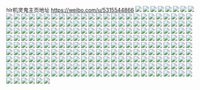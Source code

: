 hlr机灵鬼主页地址 https://weibo.com/u/5315544866 
![](https://wx4.sinaimg.cn/mw2000/005NJu2Cgy1h82iblmf39j32c0340b2b.jpg) 
![](https://wx4.sinaimg.cn/mw2000/005NJu2Cgy1h82ibodxwvj329b3407wj.jpg) 
![](https://wx4.sinaimg.cn/mw2000/005NJu2Cgy1h82ibifph2j32c03404qr.jpg) 
![](https://wx4.sinaimg.cn/mw2000/005NJu2Cgy1h82ibrc6jhj32c03407wj.jpg) 
![](https://wx4.sinaimg.cn/mw2000/005NJu2Cgy1h82ibxhkuoj32c03401kz.jpg) 
![](https://wx4.sinaimg.cn/mw2000/005NJu2Cgy1h6tfpcqxidj32c03417wj.jpg) 
![](https://wx4.sinaimg.cn/mw2000/005NJu2Cgy1h6tfp9qm2rj32c0340wtn.jpg) 
![](https://wx4.sinaimg.cn/mw2000/005NJu2Cgy1h6tfom9rs0j30n01ds0w2.jpg) 
![](https://wx4.sinaimg.cn/mw2000/005NJu2Cgy1h6tfpe3kuaj33402c0gyf.jpg) 
![](https://wx4.sinaimg.cn/mw2000/005NJu2Cgy1h6tfpjmrn5j30n01dsx6h.jpg) 
![](https://wx4.sinaimg.cn/mw2000/005NJu2Cgy1h6tfqzcbgpj32c03407wj.jpg) 
![](https://wx4.sinaimg.cn/mw2000/005NJu2Cgy1h6tfr34j88j30n01dqnda.jpg) 
![](https://wx4.sinaimg.cn/mw2000/005NJu2Cgy1h6t1fl189uj31o0280u0x.jpg) 
![](https://wx4.sinaimg.cn/mw2000/005NJu2Cgy1h6t1fizx0dj31o02801ky.jpg) 
![](https://wx4.sinaimg.cn/mw2000/005NJu2Cgy1h6t1fm2crqj31lc2twb29.jpg) 
![](https://wx4.sinaimg.cn/mw2000/005NJu2Cgy1h6r985h8gej31r1340kjn.jpg) 
![](https://wx4.sinaimg.cn/mw2000/005NJu2Cgy1h6r982lkcej31q5340kjm.jpg) 
![](https://wx4.sinaimg.cn/mw2000/005NJu2Cgy1h6r987txjvj31r13404qp.jpg) 
![](https://wx4.sinaimg.cn/mw2000/005NJu2Cgy1h6r989uw2jj31r13404qq.jpg) 
![](https://wx4.sinaimg.cn/mw2000/005NJu2Cgy1h6oofds43tj31iu2pj4qp.jpg) 
![](https://wx4.sinaimg.cn/mw2000/005NJu2Cgy1h6oofepmskj31n82xau0x.jpg) 
![](https://wx4.sinaimg.cn/mw2000/005NJu2Cgy1h69nuvmbo0j30n0121gnq.jpg) 
![](https://wx4.sinaimg.cn/mw2000/005NJu2Cgy1h5uu7tbb3hj31r02x21ky.jpg) 
![](https://wx4.sinaimg.cn/mw2000/005NJu2Cgy1h5uu7ub59wj31iu2pgb29.jpg) 
![](https://wx4.sinaimg.cn/mw2000/005NJu2Cgy1h5uu7wepykj31r0340n7e.jpg) 
![](https://wx4.sinaimg.cn/mw2000/005NJu2Cgy1h5uu7rx54tj31gh2jnu0x.jpg) 
![](https://wx4.sinaimg.cn/mw2000/005NJu2Cgy1h5mup3i5mnj31ss30aqv5.jpg) 
![](https://wx4.sinaimg.cn/mw2000/005NJu2Cgy1h5mup23oebj31py328kjl.jpg) 
![](https://wx4.sinaimg.cn/mw2000/005NJu2Cgy1h5mup4940cj31ha2mp1kx.jpg) 
![](https://wx4.sinaimg.cn/mw2000/005NJu2Cgy1h5mup4th45j30u21hgtiy.jpg) 
![](https://wx4.sinaimg.cn/mw2000/005NJu2Cgy1h3rtcms8ayj30u0140k00.jpg) 
![](https://wx4.sinaimg.cn/mw2000/005NJu2Cgy1h3rtclhdr6j30u0140qbt.jpg) 
![](https://wx4.sinaimg.cn/mw2000/005NJu2Cgy1h3rtcnayj2j30u0140n7a.jpg) 
![](https://wx4.sinaimg.cn/mw2000/005NJu2Cgy1h3rtcorzwaj30u0140wop.jpg) 
![](https://wx4.sinaimg.cn/mw2000/005NJu2Cgy1h3rtcpdlg0j30u01hcwsr.jpg) 
![](https://wx4.sinaimg.cn/mw2000/005NJu2Cgy1h3rtcq1y3ij30u0140dr0.jpg) 
![](https://wx4.sinaimg.cn/mw2000/005NJu2Cgy1h3rtcqrut0j30u0140gwl.jpg) 
![](https://wx4.sinaimg.cn/mw2000/005NJu2Cgy1h3rtcrcgtdj30u0140als.jpg) 
![](https://wx4.sinaimg.cn/mw2000/005NJu2Cgy1h3rtcs332rj30u01407d4.jpg) 
![](https://wx4.sinaimg.cn/mw2000/005NJu2Cgy1h3rtcsx88wj30u014012q.jpg) 
![](https://wx4.sinaimg.cn/mw2000/005NJu2Cgy1h3rtctq3pqj30u01hiqfq.jpg) 
![](https://wx4.sinaimg.cn/mw2000/005NJu2Cgy1h3rtcuijmjj30u0141wp9.jpg) 
![](https://wx4.sinaimg.cn/mw2000/005NJu2Cgy1h3rtcv1sqyj30u0140dot.jpg) 
![](https://wx4.sinaimg.cn/mw2000/005NJu2Cgy1h3rtcvm0mmj31400u0n5u.jpg) 
![](https://wx4.sinaimg.cn/mw2000/005NJu2Cgy1h3rtcw55r8j31400u0gu4.jpg) 
![](https://wx4.sinaimg.cn/mw2000/005NJu2Cgy1h3rtcwnsp3j31400u0jzx.jpg) 
![](https://wx4.sinaimg.cn/mw2000/005NJu2Cgy1h1tdy3zv3wj31dk2g3b29.jpg) 
![](https://wx4.sinaimg.cn/mw2000/005NJu2Cgy1h1tdy30letj314s20hwv0.jpg) 
![](https://wx4.sinaimg.cn/mw2000/005NJu2Cgy1h1tdy642dkj311s1v5k8j.jpg) 
![](https://wx4.sinaimg.cn/mw2000/005NJu2Cgy1h0gjmb33hgj31r03404qq.jpg) 
![](https://wx4.sinaimg.cn/mw2000/005NJu2Cgy1h0gjmc1am4j31r03407wi.jpg) 
![](https://wx4.sinaimg.cn/mw2000/005NJu2Cgy1h0gjm9rejxj32c03404qr.jpg) 
![](https://wx4.sinaimg.cn/mw2000/005NJu2Cgy1h0gjmddxbpj32c03401kz.jpg) 
![](https://wx4.sinaimg.cn/mw2000/005NJu2Cgy1h0gjmet1h6j32c03404qr.jpg) 
![](https://wx4.sinaimg.cn/mw2000/005NJu2Cgy1h0gjmgc3muj31o02yoe82.jpg) 
![](https://wx4.sinaimg.cn/mw2000/005NJu2Cgy1h0gjmhhdl1j31o02yoe82.jpg) 
![](https://wx4.sinaimg.cn/mw2000/005NJu2Cgy1h0gjmj5ncpj31o02yoe82.jpg) 
![](https://wx4.sinaimg.cn/mw2000/005NJu2Cgy1h0gjmk9n7kj31r03404qq.jpg) 
![](https://wx4.sinaimg.cn/mw2000/005NJu2Cgy1gwylyep6d8j31r0340e81.jpg) 
![](https://wx4.sinaimg.cn/mw2000/005NJu2Cgy1gwylygcs3zj31r0340hdt.jpg) 
![](https://wx4.sinaimg.cn/mw2000/005NJu2Cgy1gwylyhzjh8j31r0340hdt.jpg) 
![](https://wx4.sinaimg.cn/mw2000/005NJu2Cgy1gwylyk8b3nj31r0340e81.jpg) 
![](https://wx4.sinaimg.cn/mw2000/005NJu2Cgy1gvpg8vtc85j613k1yb7wh02.jpg) 
![](https://wx4.sinaimg.cn/mw2000/005NJu2Cgy1gvpg8xpmqxj61nb2xfe8202.jpg) 
![](https://wx4.sinaimg.cn/mw2000/005NJu2Cgy1gvpg8u9971j61n82xae8202.jpg) 
![](https://wx4.sinaimg.cn/mw2000/005NJu2Cgy1gvpg900p6gj61r03407wj02.jpg) 
![](https://wx4.sinaimg.cn/mw2000/005NJu2Cgy1gvpg9201u6j61r03404qq02.jpg) 
![](https://wx4.sinaimg.cn/mw2000/005NJu2Cgy1gvpg93i7jzj613n1gvb2902.jpg) 
![](https://wx4.sinaimg.cn/mw2000/005NJu2Cgy1gvpg95k0bhj61931o4hdt02.jpg) 
![](https://wx4.sinaimg.cn/mw2000/005NJu2Cgy1gvpg96vh2ej61r0340b2902.jpg) 
![](https://wx4.sinaimg.cn/mw2000/005NJu2Cgy1gvpg99en7dj61r0340hdu02.jpg) 
![](https://wx4.sinaimg.cn/mw2000/005NJu2Cgy1gsl1p0w2eaj31eo25s7wh.jpg) 
![](https://wx4.sinaimg.cn/mw2000/005NJu2Cgy1gsl1ozf3okj31mc25skjl.jpg) 
![](https://wx4.sinaimg.cn/mw2000/005NJu2Cgy1gsl1p1yxt1j61mc25skjl02.jpg) 
![](https://wx4.sinaimg.cn/mw2000/005NJu2Cgy1gsl1p2yoy4j31mc25skjl.jpg) 
![](https://wx4.sinaimg.cn/mw2000/005NJu2Cgy1gsl1p40s9mj31me25su0x.jpg) 
![](https://wx4.sinaimg.cn/mw2000/005NJu2Cgy1gsl1p54jchj31ma25su0x.jpg) 
![](https://wx4.sinaimg.cn/mw2000/005NJu2Cgy1gsl1p79pw8j31mc25sx6p.jpg) 
![](https://wx4.sinaimg.cn/mw2000/005NJu2Cgy1gsl1p8403cj31lu2551kx.jpg) 
![](https://wx4.sinaimg.cn/mw2000/005NJu2Cgy1gsl1p8ns3wj30ru228e2y.jpg) 
![](https://wx4.sinaimg.cn/mw2000/005NJu2Cly1gq5apiww7gj31o0280kjl.jpg) 
![](https://wx4.sinaimg.cn/mw2000/005NJu2Cly1gq5apkgvztj32ag31y7wi.jpg) 
![](https://wx4.sinaimg.cn/mw2000/005NJu2Cly1gq5apofmgdj320n2rthdv.jpg) 
![](https://wx4.sinaimg.cn/mw2000/005NJu2Cly1gq5appe5w3j32c03407s0.jpg) 
![](https://wx4.sinaimg.cn/mw2000/005NJu2Cly1gq5apshsvzj320f30n1kz.jpg) 
![](https://wx4.sinaimg.cn/mw2000/005NJu2Cly1gq5apttd8kj32801o0npd.jpg) 
![](https://wx4.sinaimg.cn/mw2000/005NJu2Cly1goqn4dw22sj32c0340hdv.jpg) 
![](https://wx4.sinaimg.cn/mw2000/005NJu2Cly1goqn4d8hybj30n01dsqv7.jpg) 
![](https://wx4.sinaimg.cn/mw2000/005NJu2Cly1go4n035r91j30vc15samn.jpg) 
![](https://wx4.sinaimg.cn/mw2000/005NJu2Cly1go4n03gks0j30vc15stnb.jpg) 
![](https://wx4.sinaimg.cn/mw2000/005NJu2Cly1go4n02vj7cj30vc15swtr.jpg) 
![](https://wx4.sinaimg.cn/mw2000/005NJu2Cly1go4n03puyrj30vc15sqhj.jpg) 
![](https://wx4.sinaimg.cn/mw2000/005NJu2Cly1go4n046uw3j30vc15snaw.jpg) 
![](https://wx4.sinaimg.cn/mw2000/005NJu2Cly1go4n0546jej30vc15sgyn.jpg) 
![](https://wx4.sinaimg.cn/mw2000/005NJu2Cly1go3b4bzuphj33391w4kjm.jpg) 
![](https://wx4.sinaimg.cn/mw2000/005NJu2Cly1gn4o0pwdycj33402c0qv5.jpg) 
![](https://wx4.sinaimg.cn/mw2000/005NJu2Cly1gmxrfx87zmj30n008zq3k.jpg) 
![](https://wx4.sinaimg.cn/mw2000/005NJu2Cly1gmrzq4uejmj30n00maju9.jpg) 
![](https://wx4.sinaimg.cn/mw2000/005NJu2Cly1gmrzq51i7jj30l706kwex.jpg) 
![](https://wx4.sinaimg.cn/mw2000/005NJu2Cly1gmrzq583evj30kk09rwfd.jpg) 
![](https://wx4.sinaimg.cn/mw2000/005NJu2Cly1gmo4gem1kbj31021c215t.jpg) 
![](https://wx4.sinaimg.cn/mw2000/005NJu2Cly1gmn1xvuir6j31lz17hkaq.jpg) 
![](https://wx4.sinaimg.cn/mw2000/005NJu2Cly1gmn1xykca9j31rj2ct4qp.jpg) 
![](https://wx4.sinaimg.cn/mw2000/005NJu2Cly1gmn1xzgrewj318e0xan8f.jpg) 
![](https://wx4.sinaimg.cn/mw2000/005NJu2Cly1gmn1xzrzlhj30mf08lt9q.jpg) 
![](https://wx4.sinaimg.cn/mw2000/005NJu2Cly1gmn1y0gp9bj30ra10d0ze.jpg) 
![](https://wx4.sinaimg.cn/mw2000/005NJu2Cly1gmn1y0xwuqj30vu11tqb3.jpg) 
![](https://wx4.sinaimg.cn/mw2000/005NJu2Cly1gkp13hrybjj30u0140gw3.jpg) 
![](https://wx4.sinaimg.cn/mw2000/005NJu2Cly1gkp13i71wlj30u0140qd4.jpg) 
![](https://wx4.sinaimg.cn/mw2000/005NJu2Cly1gkp13ijwsdj30u01407ho.jpg) 
![](https://wx4.sinaimg.cn/mw2000/005NJu2Cly1gkp13hhbodj30u0140k4v.jpg) 
![](https://wx4.sinaimg.cn/mw2000/005NJu2Cly1gkp13ixmfoj30ru228wzw.jpg) 
![](https://wx4.sinaimg.cn/mw2000/005NJu2Cly1gkp13jlfcbj30ru228nip.jpg) 
![](https://wx4.sinaimg.cn/mw2000/005NJu2Cly1gkp13kf558j30ru228e81.jpg) 
![](https://wx4.sinaimg.cn/mw2000/005NJu2Cly1gkp13l5m61j30ru228e81.jpg) 
![](https://wx4.sinaimg.cn/mw2000/005NJu2Cly1gkp13m028wj30u0140tll.jpg) 
![](https://wx4.sinaimg.cn/mw2000/005NJu2Cly1gjma3r8wajj30u0140wjp.jpg) 
![](https://wx4.sinaimg.cn/mw2000/005NJu2Cly1gjma3rj8otj30ru15qqdj.jpg) 
![](https://wx4.sinaimg.cn/mw2000/005NJu2Cly1gjma3rry5oj30ru2284p9.jpg) 
![](https://wx4.sinaimg.cn/mw2000/005NJu2Cly1gjma3s72tqj30ru228e7s.jpg) 
![](https://wx4.sinaimg.cn/mw2000/005NJu2Cly1gjma3sig9cj30ru1lztvd.jpg) 
![](https://wx4.sinaimg.cn/mw2000/005NJu2Cly1gjma3sug8gj30ru1qlka3.jpg) 
![](https://wx4.sinaimg.cn/mw2000/005NJu2Cly1gjma3t603xj30ru2284nc.jpg) 
![](https://wx4.sinaimg.cn/mw2000/005NJu2Cly1gjma3tnwhyj30ru2bg1kx.jpg) 
![](https://wx4.sinaimg.cn/mw2000/005NJu2Cly1gjma3tz8vgj30u0140n6q.jpg) 
![](https://wx4.sinaimg.cn/mw2000/005NJu2Cgy1gjkhuvi31pj30u01407fb.jpg) 
![](https://wx4.sinaimg.cn/mw2000/005NJu2Cgy1gjkhuw9kltj30u01404bp.jpg) 
![](https://wx4.sinaimg.cn/mw2000/005NJu2Cgy1gjkhux00jvj30u0140gy0.jpg) 
![](https://wx4.sinaimg.cn/mw2000/005NJu2Cgy1gjkhuxl4aaj30u01404b3.jpg) 
![](https://wx4.sinaimg.cn/mw2000/005NJu2Cgy1gjkhuy9tmrj30u0140dso.jpg) 
![](https://wx4.sinaimg.cn/mw2000/005NJu2Cgy1gjkhuyusxdj31400u0n94.jpg) 
![](https://wx4.sinaimg.cn/mw2000/005NJu2Cgy1gjkhuutg34j30u0140tqj.jpg) 
![](https://wx4.sinaimg.cn/mw2000/005NJu2Cgy1gjkhuzg275j31400u0qg0.jpg) 
![](https://wx4.sinaimg.cn/mw2000/005NJu2Cgy1gjkhv0gz61j30u0140drt.jpg) 
![](https://wx4.sinaimg.cn/mw2000/005NJu2Cly1gigsrc23dfj30ru15qgwv.jpg) 
![](https://wx4.sinaimg.cn/mw2000/005NJu2Cly1gigsrbmnvaj30ru15qk1v.jpg) 
![](https://wx4.sinaimg.cn/mw2000/005NJu2Cly1gigsrciovdj30u0140qgr.jpg) 
![](https://wx4.sinaimg.cn/mw2000/005NJu2Cly1gigsrcsg1ij30u014016d.jpg) 
![](https://wx4.sinaimg.cn/mw2000/005NJu2Cly1gigsrd3nstj31400u0nar.jpg) 
![](https://wx4.sinaimg.cn/mw2000/005NJu2Cly1gigsrdcndbj31400u018p.jpg) 
![](https://wx4.sinaimg.cn/mw2000/005NJu2Cly1gi7mc7q1ykj30u0140tj5.jpg) 
![](https://wx4.sinaimg.cn/mw2000/005NJu2Cly1gi7mc88ggnj30u0140tgx.jpg) 
![](https://wx4.sinaimg.cn/mw2000/005NJu2Cly1gi7mc8lv0ej30u0140dnt.jpg) 
![](https://wx4.sinaimg.cn/mw2000/005NJu2Cly1gi7mc72upaj30u0140tip.jpg) 
![](https://wx4.sinaimg.cn/mw2000/005NJu2Cly1gi7m89atgdj30u0140wnf.jpg) 
![](https://wx4.sinaimg.cn/mw2000/005NJu2Cly1gi7m89vhy1j31400u0thm.jpg) 
![](https://wx4.sinaimg.cn/mw2000/005NJu2Cly1gi7m8ae6vlj30u01407as.jpg) 
![](https://wx4.sinaimg.cn/mw2000/005NJu2Cly1gi7m8avhs3j31400u0dm8.jpg) 
![](https://wx4.sinaimg.cn/mw2000/005NJu2Cly1gi7m8bblegj31400u0dln.jpg) 
![](https://wx4.sinaimg.cn/mw2000/005NJu2Cly1gi7m8bpqrvj31400u0guc.jpg) 
![](https://wx4.sinaimg.cn/mw2000/005NJu2Cly1ghzvt0ire5j30n014zah2.jpg) 
![](https://wx4.sinaimg.cn/mw2000/005NJu2Cly1ghzvt0rjusj30n014odmp.jpg) 
![](https://wx4.sinaimg.cn/mw2000/005NJu2Cly1ghzvszfg5tj32c0340b2b.jpg) 
![](https://wx4.sinaimg.cn/mw2000/005NJu2Cly1ghzvt18ftqj31qh2gz1ky.jpg) 
![](https://wx4.sinaimg.cn/mw2000/005NJu2Cly1ghu2qbynx4j31o02yokjm.jpg) 
![](https://wx4.sinaimg.cn/mw2000/005NJu2Cly1ghu2qconjnj30vf24g1js.jpg) 
![](https://wx4.sinaimg.cn/mw2000/005NJu2Cly1ghu2qd5jxuj30yr2a81kx.jpg) 
![](https://wx4.sinaimg.cn/mw2000/005NJu2Cly1ghu2qb74fcj30zt2871kx.jpg) 
![](https://wx4.sinaimg.cn/mw2000/005NJu2Cly1ghu2qduny2j31o02yohdu.jpg) 
![](https://wx4.sinaimg.cn/mw2000/005NJu2Cly1ghu2qegv84j311f2k7b29.jpg) 
![](https://wx4.sinaimg.cn/mw2000/005NJu2Cly1ghu2qewzb0j30vt27qnny.jpg) 
![](https://wx4.sinaimg.cn/mw2000/005NJu2Cly1ghu2qfra4mj31sa2slb2a.jpg) 
![](https://wx4.sinaimg.cn/mw2000/005NJu2Cly1ghu2qgiwzuj324n3404qr.jpg) 
![](https://wx4.sinaimg.cn/mw2000/005NJu2Cly1ghjsq3ha3cj31jp2y6u0x.jpg) 
![](https://wx4.sinaimg.cn/mw2000/005NJu2Cly1ghjsq4icvuj31nl2wl1ky.jpg) 
![](https://wx4.sinaimg.cn/mw2000/005NJu2Cly1ghjsq2xi1bj31e02jkhdt.jpg) 
![](https://wx4.sinaimg.cn/mw2000/005NJu2Cly1ghjsq67clzj31i52o4u0x.jpg) 
![](https://wx4.sinaimg.cn/mw2000/005NJu2Cly1ghjsq6w7poj31kr2s5u0x.jpg) 
![](https://wx4.sinaimg.cn/mw2000/005NJu2Cly1ghf03cawtrj31o02804qq.jpg) 
![](https://wx4.sinaimg.cn/mw2000/005NJu2Cly1ghf03dwpapj31o02804qq.jpg) 
![](https://wx4.sinaimg.cn/mw2000/005NJu2Cly1ghf03ffik3j31o02801ky.jpg) 
![](https://wx4.sinaimg.cn/mw2000/005NJu2Cly1ghf03h5mj8j31h61t34qq.jpg) 
![](https://wx4.sinaimg.cn/mw2000/005NJu2Cgy1gg7ac1pikkj30u0140wrw.jpg) 
![](https://wx4.sinaimg.cn/mw2000/005NJu2Cgy1gg7ac2vrhtj30ru228kdw.jpg) 
![](https://wx4.sinaimg.cn/mw2000/005NJu2Cgy1gg7ac4cf9uj30ru2284lo.jpg) 
![](https://wx4.sinaimg.cn/mw2000/005NJu2Cgy1gg7ac5rpihj30ru2284nc.jpg) 
![](https://wx4.sinaimg.cn/mw2000/005NJu2Cgy1gg7ac6iywxj30ru15q7gx.jpg) 
![](https://wx4.sinaimg.cn/mw2000/005NJu2Cgy1gg7ac11s7rj30u0140ajc.jpg) 
![](https://wx4.sinaimg.cn/mw2000/005NJu2Cgy1gg7ac8tlwpj30ru44gkjm.jpg) 
![](https://wx4.sinaimg.cn/mw2000/005NJu2Cgy1gg7acac4z5j30ru33chdt.jpg) 
![](https://wx4.sinaimg.cn/mw2000/005NJu2Cgy1gg7acbnljtj30ru228awf.jpg) 
![](https://wx4.sinaimg.cn/mw2000/005NJu2Cgy1gg3n23hrvqj30ru1lzql7.jpg) 
![](https://wx4.sinaimg.cn/mw2000/005NJu2Cgy1gg3n246sl2j30ru2n31kx.jpg) 
![](https://wx4.sinaimg.cn/mw2000/005NJu2Cgy1gg3n24rhorj30ru1qlwwd.jpg) 
![](https://wx4.sinaimg.cn/mw2000/005NJu2Cgy1gg3n256ehdj30ru1qlgz6.jpg) 
![](https://wx4.sinaimg.cn/mw2000/005NJu2Cgy1gg3n25vohhj30ru33c1kx.jpg) 
![](https://wx4.sinaimg.cn/mw2000/005NJu2Cgy1gg3n22z94dj30ru33c4qq.jpg) 
![](https://wx4.sinaimg.cn/mw2000/005NJu2Cgy1gg3n26z6mtj30ru44gx6p.jpg) 
![](https://wx4.sinaimg.cn/mw2000/005NJu2Cgy1gg3n27koujj31400u0wph.jpg) 
![](https://wx4.sinaimg.cn/mw2000/005NJu2Cgy1gg3n27zqijj31400u0tdk.jpg) 
![](https://wx4.sinaimg.cn/mw2000/005NJu2Cly1gfm6eereexj31r033z1l2.jpg) 
![](https://wx4.sinaimg.cn/mw2000/005NJu2Cly1gfm6ehat2rj31001s0hdt.jpg) 
![](https://wx4.sinaimg.cn/mw2000/005NJu2Cly1gfm6ek28wdj30zz1eze81.jpg) 
![](https://wx4.sinaimg.cn/mw2000/005NJu2Cly1gepipibl5fj31901o0e83.jpg) 
![](https://wx4.sinaimg.cn/mw2000/005NJu2Cly1gcf85wkxh6j31c01s0x6q.jpg) 
![](https://wx4.sinaimg.cn/mw2000/005NJu2Cly1gcf85y3hkdj31c01s0qv6.jpg) 
![](https://wx4.sinaimg.cn/mw2000/005NJu2Cly1gcf85zex9cj31c01s0u0y.jpg) 
![](https://wx4.sinaimg.cn/mw2000/005NJu2Cly1gcf8616zyuj31c01s0u0y.jpg) 
![](https://wx4.sinaimg.cn/mw2000/005NJu2Cly1gbce0b5r93j30u0191alb.jpg) 
![](https://wx4.sinaimg.cn/mw2000/005NJu2Cly1gbce0dbn2jj30u0191dve.jpg) 
![](https://wx4.sinaimg.cn/mw2000/005NJu2Cly1gbce0exwdnj30u01vlto2.jpg) 
![](https://wx4.sinaimg.cn/mw2000/005NJu2Cly1gbce0g30hsj30u0140qbw.jpg) 
![](https://wx4.sinaimg.cn/mw2000/005NJu2Cly1gbce1lhx48j30u0283hdt.jpg) 
![](https://wx4.sinaimg.cn/mw2000/005NJu2Cly1gbce1odq10j31400u0q9z.jpg) 
![](https://wx4.sinaimg.cn/mw2000/005NJu2Cly1gbce1w222kj30u02i3wzk.jpg) 
![](https://wx4.sinaimg.cn/mw2000/005NJu2Cly1gbce229130j30u0191woo.jpg) 
![](https://wx4.sinaimg.cn/mw2000/005NJu2Cly1gbce2e3k6qj30u01vlwxc.jpg) 
![](https://wx4.sinaimg.cn/mw2000/005NJu2Cly1gaqketsrwej30u01t0u0y.jpg) 
![](https://wx4.sinaimg.cn/mw2000/005NJu2Cly1gaqkf6j2nrj30u01t07wj.jpg) 
![](https://wx4.sinaimg.cn/mw2000/005NJu2Cly1g8ecjs1uscj317j1rz4qq.jpg) 
![](https://wx4.sinaimg.cn/mw2000/005NJu2Cly1g8ecjtpzd3j31c01s0hdt.jpg) 
![](https://wx4.sinaimg.cn/mw2000/005NJu2Cly1g8ecjvrgg1j31c01s0kjm.jpg) 
![](https://wx4.sinaimg.cn/mw2000/005NJu2Cly1g8ecjxo9btj31s01c0qv6.jpg) 
![](https://wx4.sinaimg.cn/mw2000/005NJu2Cly1g8ecjzxyodj31c01s0kjm.jpg) 
![](https://wx4.sinaimg.cn/mw2000/005NJu2Cly1g8eck2745gj31c01s0npe.jpg) 
![](https://wx4.sinaimg.cn/mw2000/005NJu2Cly1g8eck3w7u9j31c01s0kjm.jpg) 
![](https://wx4.sinaimg.cn/mw2000/005NJu2Cly1g8eck5ovxyj31c01s0kjm.jpg) 
![](https://wx4.sinaimg.cn/mw2000/005NJu2Cly1g8eck7lgj6j31c01s0npe.jpg) 
![](https://wx4.sinaimg.cn/mw2000/005NJu2Cly1g75s9fk8hvj31400u0n5f.jpg) 
![](https://wx4.sinaimg.cn/mw2000/005NJu2Cly1g75s9ggn7qj31400u0qbj.jpg) 
![](https://wx4.sinaimg.cn/mw2000/005NJu2Cly1g75s9h9ii0j31400u0jyz.jpg) 
![](https://wx4.sinaimg.cn/mw2000/005NJu2Cly1g75s9i48juj31400u0ahk.jpg) 
![](https://wx4.sinaimg.cn/mw2000/005NJu2Cly1g75s9ivqblj31400u0aix.jpg) 
![](https://wx4.sinaimg.cn/mw2000/005NJu2Cly1g75s9jne6gj30u0140qcq.jpg) 
![](https://wx4.sinaimg.cn/mw2000/005NJu2Cly1g75s9kj30vj30u0140tio.jpg) 
![](https://wx4.sinaimg.cn/mw2000/005NJu2Cly1g75s9le519j31400u0qht.jpg) 
![](https://wx4.sinaimg.cn/mw2000/005NJu2Cly1g75s9mbxs8j31400u0gza.jpg) 
![](https://wx4.sinaimg.cn/mw2000/005NJu2Cly1g5jn3fltudj30u01407if.jpg) 
![](https://wx4.sinaimg.cn/mw2000/005NJu2Cly1g5jn3g068rj30u0140dps.jpg) 
![](https://wx4.sinaimg.cn/mw2000/005NJu2Cly1g5jn3gdjxoj30u01407dt.jpg) 
![](https://wx4.sinaimg.cn/mw2000/005NJu2Cly1g5jn3gq3okj30u0140aja.jpg) 
![](https://wx4.sinaimg.cn/mw2000/005NJu2Cly1g5jn3h2hv8j30u0140n4d.jpg) 
![](https://wx4.sinaimg.cn/mw2000/005NJu2Cly1g5jn3hgm05j30u0140tj4.jpg) 
![](https://wx4.sinaimg.cn/mw2000/005NJu2Cly1g5jn3hy0saj30u0140gyv.jpg) 
![](https://wx4.sinaimg.cn/mw2000/005NJu2Cly1g5jn3iqh9sj30u0140nad.jpg) 
![](https://wx4.sinaimg.cn/mw2000/005NJu2Cly1g5jn3j7i9aj30u0140qgi.jpg) 
![](https://wx4.sinaimg.cn/mw2000/005NJu2Cly1g5jmztg7rej30u0191k6y.jpg) 
![](https://wx4.sinaimg.cn/mw2000/005NJu2Cly1g5jmzu9r2rj30u0191wue.jpg) 
![](https://wx4.sinaimg.cn/mw2000/005NJu2Cly1g5jmzvcedoj30u0283h1g.jpg) 
